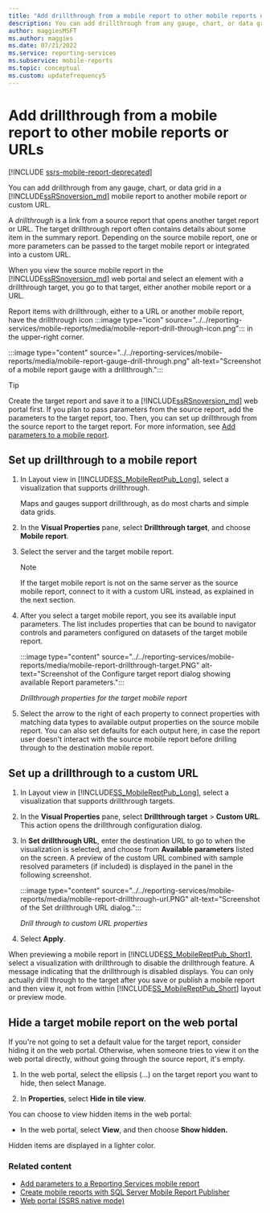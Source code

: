 ```yaml
---
title: "Add drillthrough from a mobile report to other mobile reports or URLs"
description: You can add drillthrough from any gauge, chart, or data grid in a Reporting Services mobile report to another mobile report or custom URL.
author: maggiesMSFT
ms.author: maggies
ms.date: 07/21/2022
ms.service: reporting-services
ms.subservice: mobile-reports
ms.topic: conceptual
ms.custom: updatefrequency5
---
```

# Add drillthrough from a mobile report to other mobile reports or URLs

[!INCLUDE [ssrs-mobile-report-deprecated](../../includes/ssrs-mobile-report-deprecated.md)]

You can add drillthrough from any gauge, chart, or data grid in a [!INCLUDE[ssRSnoversion_md](../../includes/ssrsnoversion-md.md)] mobile report to another mobile report or custom URL. 

A *drillthrough*  is a link from a source report that opens another target report or URL. The target drillthrough report often contains details about some item in the summary report. Depending on the source mobile report, one or more parameters can be passed to the target mobile report or integrated into a custom URL.  
  
When you view the source mobile report in the [!INCLUDE[ssRSnoversion_md](../../includes/ssrsnoversion-md.md)] web portal and select an element with a drillthrough target, you go to that target, either another mobile report or a URL.  

Report items with drillthrough, either to a URL or another mobile report, have the drillthrough icon :::image type="icon" source="../../reporting-services/mobile-reports/media/mobile-report-drill-through-icon.png"::: in the upper-right corner.

:::image type="content" source="../../reporting-services/mobile-reports/media/mobile-report-gauge-drill-through.png" alt-text="Screenshot of a mobile report gauge with a drillthrough.":::

> [!TIP]  
> Create the target report and save it to a [!INCLUDE[ssRSnoversion_md](../../includes/ssrsnoversion-md.md)] web portal first. If you plan to pass parameters from the source report, add the parameters to the target report, too. Then, you can set up drillthrough from the source report to the target report. For more information, see [Add parameters to a mobile report](../../reporting-services/mobile-reports/add-parameters-to-a-mobile-report-reporting-services.md).
 
## Set up drillthrough to a mobile report  

1. In Layout view in [!INCLUDE[SS_MobileReptPub_Long](../../includes/ss-mobilereptpub-long.md)], select a visualization that supports drillthrough.   

   Maps and gauges support drillthrough, as do most charts and simple data grids.
   
2. In the **Visual Properties** pane, select **Drillthrough target**, and choose **Mobile report**.  
3. Select the server and the target mobile report.  

    > [!Note]
    > If the target mobile report is not on the same server as the source mobile report, connect to it with a custom URL instead, as explained in the next section.  
 
4. After you select a target mobile report, you see its available input parameters. The list includes properties that can be bound to navigator controls and parameters configured on datasets of the target mobile report.  

   :::image type="content" source="../../reporting-services/mobile-reports/media/mobile-report-drillthrough-target.PNG" alt-text="Screenshot of the Configure target report dialog showing available Report parameters.":::

   
   *Drillthrough properties for the target mobile report*  
  
5. Select the arrow to the right of each property to connect properties with matching data types to available output properties on the source mobile report. You can also set defaults for each output here, in case the report user doesn't interact with the source mobile report before drilling through to the destination mobile report.  
  
## Set up a drillthrough to a custom URL  
  
1. In Layout view in [!INCLUDE[SS_MobileReptPub_Long](../../includes/ss-mobilereptpub-long.md)], select a visualization that supports drillthrough targets.    
1. In the **Visual Properties** pane, select **Drillthrough target** > **Custom URL**.  This action opens the drillthrough configuration dialog.  
  
1. In **Set drillthrough URL**, enter the destination URL to go to when the visualization is selected, and choose from **Available parameters** listed on the screen. A preview of the custom URL combined with sample resolved parameters (if included) is displayed in the panel in the following screenshot.  
  
   :::image type="content" source="../../reporting-services/mobile-reports/media/mobile-report-drillthrough-url.PNG" alt-text="Screenshot of the Set drillthrough URL dialog.":::
  
   *Drill through to custom URL properties*  
  
1. Select **Apply**.  
  
When previewing a mobile report in [!INCLUDE[SS_MobileReptPub_Short](../../includes/ss-mobilereptpub-short.md)], select a visualization with drillthrough to disable the drillthrough feature. A message indicating that the drillthrough is disabled displays. You can only actually drill through to the target after you save or publish a mobile report and then view it, not from within [!INCLUDE[SS_MobileReptPub_Short](../../includes/ss-mobilereptpub-short.md)] layout or preview mode.  

## Hide a target mobile report on the web portal
If you're not going to set a default value for the target report, consider hiding it on the web portal. Otherwise, when someone tries to view it on the web portal directly, without going through the source report, it's empty.

1. In the web portal, select the ellipsis (...) on the target report you want to hide, then select Manage.

1. In **Properties**, select **Hide in tile view**.

You can choose to view hidden items in the web portal: 

* In the web portal, select **View**, and then choose **Show hidden.** 

Hidden items are displayed in a lighter color.
    
### Related content
 
* [Add parameters to a Reporting Services mobile report](../../reporting-services/mobile-reports/add-parameters-to-a-mobile-report-reporting-services.md)
* [Create mobile reports with SQL Server Mobile Report Publisher](../../reporting-services/mobile-reports/create-mobile-reports-with-sql-server-mobile-report-publisher.md) 
* [Web portal (SSRS native mode)](../../reporting-services/web-portal-ssrs-native-mode.md)

